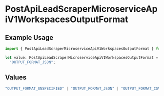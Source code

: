 # PostApiLeadScraperMicroserviceApiV1WorkspacesOutputFormat

## Example Usage

```typescript
import { PostApiLeadScraperMicroserviceApiV1WorkspacesOutputFormat } from "oppulence-backend-sdk/models/operations";

let value: PostApiLeadScraperMicroserviceApiV1WorkspacesOutputFormat =
  "OUTPUT_FORMAT_JSON";
```

## Values

```typescript
"OUTPUT_FORMAT_UNSPECIFIED" | "OUTPUT_FORMAT_JSON" | "OUTPUT_FORMAT_CSV" | "OUTPUT_FORMAT_BIGQUERY" | "OUTPUT_FORMAT_POSTGRES"
```